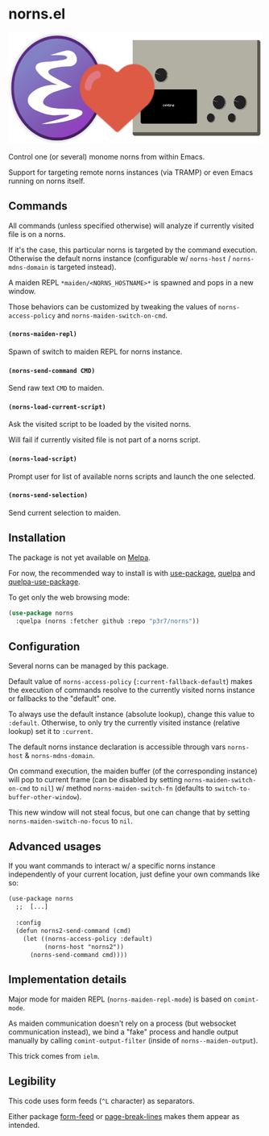 # norns.el

<div align=center><img alt="logo" width="572" height="222" src="icon.png"></div>

Control one (or several) monome norns from within Emacs.

Support for targeting remote norns instances (via TRAMP) or even Emacs running on norns itself.


## Commands

All commands (unless specified otherwise) will analyze if currently visited file is on a norns.

If it's the case, this particular norns is targeted by the command execution. Otherwise the default norns instance (configurable w/ `norns-host` / `norns-mdns-domain` is targeted instead).

A maiden REPL `*maiden/<NORNS_HOSTNAME>*` is spawned and pops in a new window.

Those behaviors can be customized by tweaking the values of `norns-access-policy` and `norns-maiden-switch-on-cmd`.


#### `(norns-maiden-repl)`

Spawn of switch to maiden REPL for norns instance.


#### `(norns-send-command CMD)`

Send raw text `CMD` to maiden.


#### `(norns-load-current-script)`

Ask the visited script to be loaded by the visited norns.

Will fail if currently visited file is not part of a norns script.


#### `(norns-load-script)`

Prompt user for list of available norns scripts and launch the one selected.


#### `(norns-send-selection)`

Send current selection to maiden.


## Installation

The package is not yet available on [Melpa](https://melpa.org/).

For now, the recommended way to install is with [use-package](https://github.com/jwiegley/use-package), [quelpa](https://github.com/quelpa/quelpa) and [quelpa-use-package](https://github.com/quelpa/quelpa-use-package).

To get only the web browsing mode:

```el
(use-package norns
  :quelpa (norns :fetcher github :repo "p3r7/norns"))
```


## Configuration

Several norns can be managed by this package.

Default value of `norns-access-policy` (`:current-fallback-default`) makes the execution of commands resolve to the currently visited norns instance or fallbacks to the "default" one.

To always use the default instance (absolute lookup), change this value to `:default`. Otherwise, to only try the currently visited instance (relative lookup) set it to `:current`.

The default norns instance declaration is accessible through vars `norns-host` & `norns-mdns-domain`.

On command execution, the maiden buffer (of the corresponding instance) will pop to current frame (can be disabled by setting `norns-maiden-switch-on-cmd` to `nil`) w/ method `norns-maiden-switch-fn` (defaults to `switch-to-buffer-other-window`).

This new window will not steal focus, but one can change that by setting `norns-maiden-switch-no-focus` to `nil`.


## Advanced usages

If you want commands to interact w/ a specific norns instance independently of your current location, just define your own commands like so:

```elisp
(use-package norns
  ;;  [...]

  :config
  (defun norns2-send-command (cmd)
    (let ((norns-access-policy :default)
          (norns-host "norns2"))
      (norns-send-command cmd))))
```

## Implementation details

Major mode for maiden REPL (`norns-maiden-repl-mode`) is based on `comint-mode`.

As maiden communication doesn't rely on a process (but websocket communication instead), we bind a "fake" process and handle output manually by calling `comint-output-filter` (inside of `norns--maiden-output`).

This trick comes from `ielm`.


## Legibility

This code uses form feeds (`^L` character) as separators.

Either package [form-feed](https://github.com/wasamasa/form-feed) or [page-break-lines](https://github.com/purcell/page-break-lines) makes them appear as intended.
